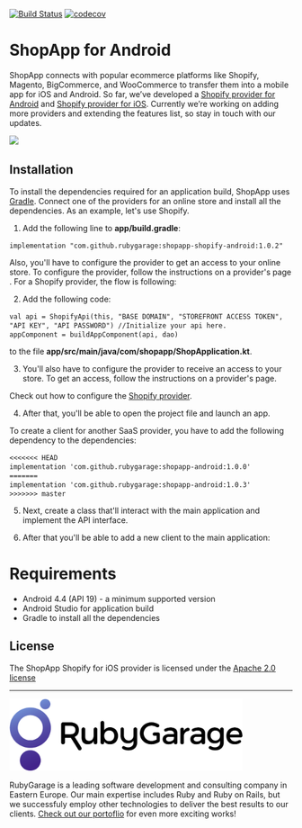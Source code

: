 
[![Build Status](https://travis-ci.org/rubygarage/shopapp-android.svg?branch=master)](https://travis-ci.org/rubygarage/shopapp-android)
[![codecov](https://codecov.io/gh/rubygarage/shopapp-android/branch/master/graph/badge.svg)](https://codecov.io/gh/rubygarage/shopapp-android)

# ShopApp for Android
ShopApp connects with popular ecommerce platforms like Shopify, Magento, BigCommerce, and WooCommerce to transfer them into a mobile app for iOS and Android.
So far, we’ve developed a [Shopify provider for Android](https://github.com/rubygarage/shopapp-shopify-android) and [Shopify provider for iOS](https://github.com/rubygarage/shopapp-shopify-ios).
Currently we’re working on adding more providers and extending the features list, so stay in touch with our updates. 

![](https://github.com/rubygarage/shopapp-android/blob/master/assets/shopapp-main-screen.gif)

## Installation
To install the dependencies required for an application build, ShopApp uses [Gradle](https://gradle.org). Connect one of the providers for an online store and install all the dependencies. As an example, let's use Shopify.

1. Add the following line to **app/build.gradle**:
```
implementation "com.github.rubygarage:shopapp-shopify-android:1.0.2"
```

Also, you'll have to configure the provider to get an access to your online store. To configure the provider, follow the instructions on a provider's page <link>. For a Shopify provider, the flow is following:

2. Add the following code: 
```
val api = ShopifyApi(this, "BASE DOMAIN", "STOREFRONT ACCESS TOKEN", "API KEY", "API PASSWORD") //Initialize your api here. 
appComponent = buildAppComponent(api, dao)
```
to the file **app/src/main/java/com/shopapp/ShopApplication.kt**. 

3. You'll also have to configure the provider to receive an access to your store. To get an access, follow the instructions on a provider's page. 

Check out how to configure the [Shopify provider](https://github.com/rubygarage/shopapp-shopify-android).

4. After that, you'll be able to open the project file and launch an app.

To create a client for another SaaS provider, you have to add the following dependency to the dependencies:
```
<<<<<<< HEAD
implementation 'com.github.rubygarage:shopapp-android:1.0.0'
=======
implementation 'com.github.rubygarage:shopapp-android:1.0.3'
>>>>>>> master
```

5. Next, create a class that'll interact with the main application and implement the API interface. 

6. After that you'll be able to add a new client to the main application: <link>

# Requirements
* Android 4.4 (API 19) - a minimum supported version
* Android Studio for application build
* Gradle to install all the dependencies   

## License
The ShopApp Shopify for iOS provider is licensed under the [Apache 2.0 license](https://www.apache.org/licenses/LICENSE-2.0)
***
<a href="https://rubygarage.org/"><img src="https://github.com/rubygarage/shopapp-shopify-ios/blob/master/assets/rubygarage.png?raw=true" alt="RubyGarage Logo" width="415" height="128"></a>

RubyGarage is a leading software development and consulting company in Eastern Europe. Our main expertise includes Ruby and Ruby on Rails, but we successfuly employ other technologies to deliver the best results to our clients. [Check out our portoflio](https://rubygarage.org/portfolio) for even more exciting works!
